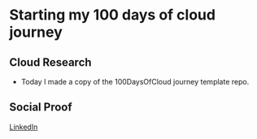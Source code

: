 # Starting my 100 days of cloud journey

## Cloud Research

- Today I made a copy of the 100DaysOfCloud journey template repo.

## Social Proof

[LinkedIn](https://www.linkedin.com/posts/rockyle98_100daysofcloud-activity-6811475007005364224-CfaE)
